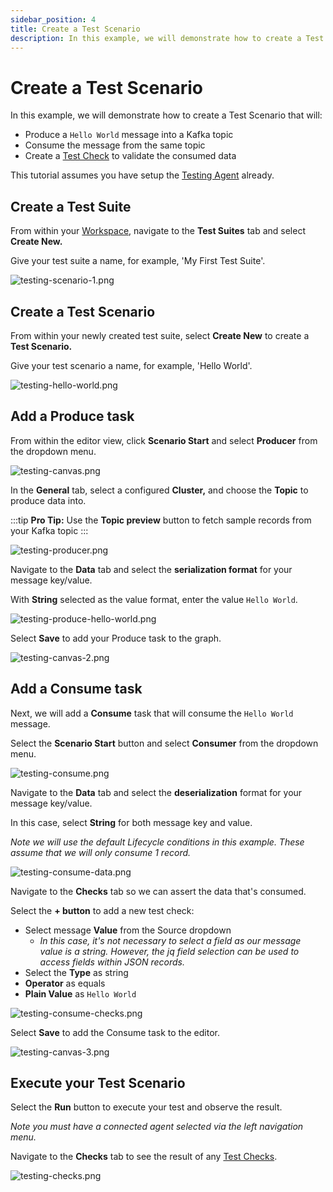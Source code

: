 ```yaml
---
sidebar_position: 4
title: Create a Test Scenario
description: In this example, we will demonstrate how to create a Test Scenario.
---
```


# Create a Test Scenario

In this example, we will demonstrate how to create a Test Scenario that will:

- Produce a `Hello World` message into a Kafka topic
- Consume the message from the same topic
- Create a [Test Check](/platform/testing/features/building-tests/test-checks/) to validate the consumed data

This tutorial assumes you have setup the [Testing Agent](/platform/testing/getting-started/install-the-testing-agent/) already.

## Create a Test Suite

From within your [Workspace](/platform/testing/features/workspace/), navigate to the **Test Suites** tab and select **Create New.**

Give your test suite a name, for example, 'My First Test Suite'.

![testing-scenario-1.png](/img/testing/hello-world/testing-scenario-1.png)

## Create a Test Scenario

From within your newly created test suite, select **Create New** to create a **Test Scenario.**

Give your test scenario a name, for example, 'Hello World'.

![testing-hello-world.png](/img/testing/hello-world/testing-hello-world.png)

## Add a Produce task

From within the editor view, click **Scenario Start** and select **Producer** from the dropdown menu.

![testing-canvas.png](/img/testing/hello-world/testing-canvas.png)

In the **General** tab, select a configured **Cluster,** and choose the **Topic** to produce data into.

:::tip **Pro Tip:** Use the **Topic preview** button to fetch sample records from your Kafka topic :::

![testing-producer.png](/img/testing/hello-world/testing-producer.png)

Navigate to the **Data** tab and select the **serialization format** for your message key/value.

With **String** selected as the value format, enter the value `Hello World`.

![testing-produce-hello-world.png](/img/testing/hello-world/testing-produce-hello-world.png)

Select **Save** to add your Produce task to the graph.

![testing-canvas-2.png](/img/testing/hello-world/testing-canvas-2.png)

## Add a Consume task

Next, we will add a **Consume** task that will consume the `Hello World` message.

Select the **Scenario Start** button and select **Consumer** from the dropdown menu.

![testing-consume.png](/img/testing/hello-world/testing-consume.png)

Navigate to the **Data** tab and select the **deserialization** format for your message key/value.&#x20;

In this case, select **String** for both message key and value.

_Note we will use the default Lifecycle conditions in this example. These assume that we will only consume 1 record._

![testing-consume-data.png](/img/testing/hello-world/testing-consume-data.png)

Navigate to the **Checks** tab so we can assert the data that's consumed.

Select the **+ button** to add a new test check:

- Select message **Value** from the Source dropdown
  - _In this case, it's not necessary to select a field as our message value is a string. However, the jq field selection can be used to access fields within JSON records._
- Select the **Type** as string
- **Operator** as equals
- **Plain Value** as `Hello World`

![testing-consume-checks.png](/img/testing/hello-world/testing-consume-checks.png)

Select **Save** to add the Consume task to the editor.

![testing-canvas-3.png](/img/testing/hello-world/testing-canvas-3.png)

## Execute your Test Scenario

Select the **Run** button to execute your test and observe the result.&#x20;

_Note you must have a connected agent selected via the left navigation menu._

Navigate to the **Checks** tab to see the result of any [Test Checks](/platform/testing/features/building-tests/test-checks/).

![testing-checks.png](/img/testing/hello-world/testing-checks.png)
